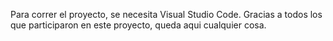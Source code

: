 Para correr el proyecto, se necesita Visual Studio Code.
Gracias a todos los que participaron en este proyecto, queda aqui cualquier cosa.
